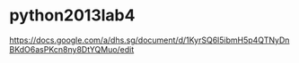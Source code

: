 python2013lab4
==============

https://docs.google.com/a/dhs.sg/document/d/1KyrSQ6l5ibmH5p4QTNyDnBKdO6asPKcn8ny8DtYQMuo/edit
